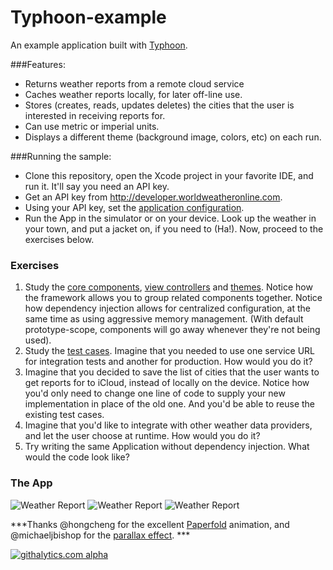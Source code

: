 Typhoon-example
==========================

An example application built with <a href ="http://www.typhoonframework.org">Typhoon</a>.

###Features: 

* Returns weather reports from a remote cloud service
* Caches weather reports locally, for later off-line use. 
* Stores (creates, reads, updates deletes) the cities that the user is interested in receiving reports for. 
* Can use metric or imperial units. 
* Displays a different theme (background image, colors, etc) on each run. 

###Running the sample:

* Clone this repository, open the Xcode project in your favorite IDE, and run it. It'll say you need an API key.
* Get an API key from http://developer.worldweatheronline.com. 
* Using your API key, set the <a href="https://github.com/typhoon-framework/Typhoon-example/blob/master/PocketForecast/Assembly/Configuration.plist">application configuration</a>.
* Run the App in the simulator or on your device. Look up the weather in your town, and put a jacket on, if you need 
to (Ha!). Now, proceed to the exercises below. 

### Exercises

1. Study the <a href="https://github.com/typhoon-framework/Typhoon-example/blob/master/PocketForecast/Assembly/PFCoreComponents.m">core components</a>, 
<a href="https://github.com/typhoon-framework/Typhoon-example/blob/master/PocketForecast/Assembly/PFApplicationAssembly.m">view controllers</a> and <a href="https://github.com/typhoon-framework/Typhoon-example/blob/master/PocketForecast/Assembly/PFThemeAssembly.m">themes</a>. 
Notice how the framework allows you to group related components together. Notice how dependency injection allows for 
centralized configuration, at the same time as using aggressive memory management. (With default prototype-scope, components will go away 
whenever they're not being used). 
1. Study the <a href="https://github.com/typhoon-framework/Typhoon-example/tree/master/PocketForecastTests/Integration">test cases</a>.
Imagine that you needed to use one service URL for integration tests and another for production. How would you do it?
1. Imagine that you decided to save the list of cities that the user wants to get reports for to iCloud, instead of 
locally on the device. Notice how you'd only need to change one line of code to supply your new implementation in 
place of the old one. And you'd be able to reuse the existing test cases. 
1. Imagine that you'd like to integrate with other weather data providers, and let the user choose at runtime. How would you do it? 
1. Try writing the same Application without dependency injection. What would the code look like? 



### The App 
![Weather Report](http://www.typhoonframework.org/images/portfolio/PocketForecast3.gif)
![Weather Report](http://www.typhoonframework.org/images/portfolio/pf-beach1.png)
![Weather Report](http://www.typhoonframework.org/images/portfolio/pf-lights1.png)

***Thanks @hongcheng for the excellent <a href="https://github.com/honcheng/PaperFold-for-iOS">Paperfold</a> animation, and @michaeljbishop for the <a href="https://github.com/michaeljbishop/NGAParallaxMotion">parallax effect</a>. ***

[![githalytics.com alpha](https://cruel-carlota.pagodabox.com/0e47e2f2028b2badfc88e13f95914938 "githalytics.com")](http://githalytics.com/jasperblues/Typhoon)




